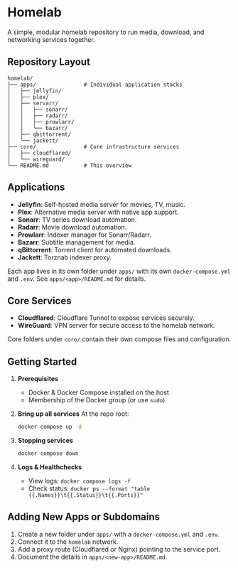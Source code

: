# Homelab

A simple, modular homelab repository to run media, download, and networking services together.

## Repository Layout

```
homelab/
├── apps/               # Individual application stacks
│   ├── jellyfin/
│   ├── plex/
│   ├── servarr/
│   │   ├── sonarr/
│   │   ├── radarr/
│   │   ├── prowlarr/
│   │   └── bazarr/
│   ├── qbittorrent/
│   └── jackett/
├── core/               # Core infrastructure services
│   ├── cloudflared/
│   └── wireguard/
└── README.md           # This overview
```

## Applications

- **Jellyfin**: Self-hosted media server for movies, TV, music.
- **Plex**: Alternative media server with native app support.
- **Sonarr**: TV series download automation.
- **Radarr**: Movie download automation.
- **Prowlarr**: Indexer manager for Sonarr/Radarr.
- **Bazarr**: Subtitle management for media.
- **qBittorrent**: Torrent client for automated downloads.
- **Jackett**: Torznab indexer proxy.

Each app lives in its own folder under `apps/` with its own `docker-compose.yml` and `.env`. See `apps/<app>/README.md` for details.

## Core Services

- **Cloudflared**: Cloudflare Tunnel to expose services securely.
- **WireGuard**: VPN server for secure access to the homelab network.

Core folders under `core/` contain their own compose files and configuration.

## Getting Started

1. **Prerequisites**
   - Docker & Docker Compose installed on the host
   - Membership of the Docker group (or use `sudo`)

2. **Bring up all services**
   At the repo root:
   ```bash
   docker compose up -d
   ```

3. **Stopping services**
   ```bash
   docker compose down
   ```

4. **Logs & Healthchecks**
   - View logs: `docker compose logs -f`
   - Check status: `docker ps --format "table {{.Names}}\t{{.Status}}\t{{.Ports}}"`

## Adding New Apps or Subdomains

1. Create a new folder under `apps/` with a `docker-compose.yml` and `.env`.
2. Connect it to the `homelab` network.
3. Add a proxy route (Cloudflared or Nginx) pointing to the service port.
4. Document the details in `apps/<new-app>/README.md`.

